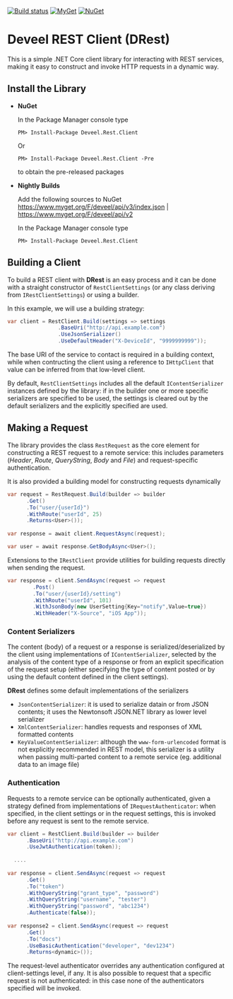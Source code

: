 [![Build status](https://ci.appveyor.com/api/projects/status/2ujeqsi1lnsivxxa?svg=true)](https://ci.appveyor.com/project/Deveel/drest) [![MyGet](https://img.shields.io/myget/deveel/v/Deveel.Rest.Client.svg?label=MyGet)](https://www.myget.org/feed/deveel/package/nuget/Deveel.Rest.Client) [![NuGet](https://img.shields.io/nuget/v/Deveel.Rest.Client.svg?label=NuGet)](https://www.nuget.org/packages/Deveel.Rest.Client)


# Deveel REST Client (DRest)

This is a simple .NET Core client library for interacting with REST services, making it easy to construct and invoke HTTP requests in a dynamic way.

## Install the Library

- **NuGet**
    
    In the Package Manager console type
    
    ```
    PM> Install-Package Deveel.Rest.Client
    ```
    Or 
    
    ```
    PM> Install-Package Deveel.Rest.Client -Pre
    ```
    
    to obtain the pre-released packages
    
- **Nightly Builds**

    Add the following sources to NuGet
    https://www.myget.org/F/deveel/api/v3/index.json | https://www.myget.org/F/deveel/api/v2

    In the Package Manager console type

    ```
    PM> Install-Package Deveel.Rest.Client
    ```


## Building a Client

To build a REST client with **DRest** is an easy process and it can be done with a straight constructor of `RestClientSettings` (or any class deriving from `IRestClientSettings`) or using a builder.

In this example, we will use a building strategy:

``` csharp
var client = RestClient.Build(settings => settings
                .BaseUri("http://api.example.com")
                .UseJsonSerializer()
                .UseDefaultHeader("X-DeviceId", "9999999999"));
```
The base URI of the service to contact is required in a building context, while when contructing the client using a reference to `IHttpClient` that value can be inferred from that low-level client.

By default, `RestClientSettings` includes all the default `IContentSerializer` instances defined by the library: if in the builder one or more specific serializers are specified to be used, the settings is cleared out by the default serializers and the explicitly specified are used.  

## Making a Request

The library provides the class `RestRequest` as the core element for constructing a REST request to a remote service: this includes parameters (*Header*, *Route*, *QueryString*, *Body* and *File*) and request-specific authentication.

It is also provided a building model for constructing requests dynamically

``` csharp
var request = RestRequest.Build(builder => builder
      .Get()
      .To("user/{userId}")
      .WithRoute("userId", 25)
      .Returns<User>());
      
var response = await client.RequestAsync(request);

var user = await response.GetBodyAsync<User>();
```

Extensions to the `IRestClient` provide utilities for building requests directly when sending the request.

``` csharp
var response = client.SendAsync(request => request
        .Post()
        .To("user/{userId}/setting")
        .WithRoute("userId", 101)
        .WithJsonBody(new UserSetting{Key="notify",Value=true})
        .WithHeader("X-Source", "iOS App"));
```

### Content Serializers

The content (body) of a request or a response is serialized/deserialized by the client using implementations of `IContentSerializer`, selected by the analysis of the content type of a response or from an explicit specification of the request setup (either specifying the type of content posted or by using the default content defined in the client settings).

**DRest** defines some default implementations of the serializers

* `JsonContentSerializer`: it is used to serialize datain or from JSON contents; it uses the Newtonsoft JSON.NET library as lower level serializer
* `XmlContentSerializer`: handles requests and responses of XML formatted contents
* `KeyValueContentSerializer`: although the `www-form-urlencoded` format is not explicitly recommended in REST model, this serializer is a utility when passing multi-parted content to a remote service (eg. additional data to an image file)

### Authentication

Requests to a remote service can be optionally authenticated, given a strategy defined from implementations of `IRequestAuthenticator`: when specified, in the client settings or in the request settings, this is invoked before any request is sent to the remote service.

``` csharp
var client = RestClient.Build(builder => builder
      .BaseUri("http://api.example.com")
      .UseJwtAuthentication(token));
      
  ....
  
var response = client.SendAsync(request => request
      .Get()
      .To("token")
      .WithQueryString("grant_type", "password")
      .WithQueryString("username", "tester")
      .WithQueryString("password", "abc1234")
      .Authenticate(false));
      
var response2 = client.SendAsync(request => request
      .Get()
      .To("docs")
      .UseBasicAuthentication("developer", "dev1234")
      .Returns<dynamic>());
```

The request-level authenticator overrides any authentication configured at client-settings level, if any. It is also possible to request that a specific request is not authenticated: in this case none of the authenticators specified will be invoked.

